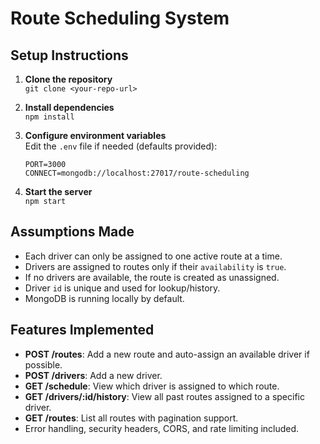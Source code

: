 # Route Scheduling System

## Setup Instructions

1. **Clone the repository**  
   `git clone <your-repo-url>`

2. **Install dependencies**  
   `npm install`

3. **Configure environment variables**  
   Edit the `.env` file if needed (defaults provided):
   ```
   PORT=3000
   CONNECT=mongodb://localhost:27017/route-scheduling
   ```

4. **Start the server**  
   `npm start`

## Assumptions Made

- Each driver can only be assigned to one active route at a time.
- Drivers are assigned to routes only if their `availability` is `true`.
- If no drivers are available, the route is created as unassigned.
- Driver `id` is unique and used for lookup/history.
- MongoDB is running locally by default.

## Features Implemented

- **POST /routes**: Add a new route and auto-assign an available driver if possible.
- **POST /drivers**: Add a new driver.
- **GET /schedule**: View which driver is assigned to which route.
- **GET /drivers/:id/history**: View all past routes assigned to a specific driver.
- **GET /routes**: List all routes with pagination support.
- Error handling, security headers, CORS, and rate limiting included.
